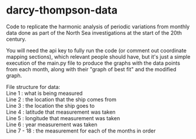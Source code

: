 # darcy-thompson-data
Code to replicate the harmonic analysis of periodic variations from monthly data done as part of the North Sea investigations at the start of the 20th century.

You will need the api key to fully run the code (or comment out coordinate mapping sections), which relevant people should have, but it's just a simple execution of the main.py file to produce the graphs with the data points from each month, along with their "graph of best fit" and the modified graph.

File structure for data: <br />
Line 1 : what is being measured <br />
Line 2 : the location that the ship comes from <br />
Line 3 : the location the ship goes to <br />
Line 4 : latitude that measurement was taken <br />
Line 5 : longitude that measurement was taken <br />
Line 6 : year measurement was taken <br />
Line 7 - 18 : the measurement for each of the months in order <br />
